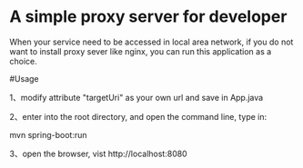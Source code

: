 # A simple proxy server for developer 
  When your service need to be accessed in local area network, if you do not want to install proxy sever like nginx, you can run this application as a choice.
  
#Usage

1、modify attribute "targetUri" as your own url and save in App.java 

2、enter into the root directory, and open the command line, type in: 

mvn spring-boot:run

3、open the browser, vist http://localhost:8080
